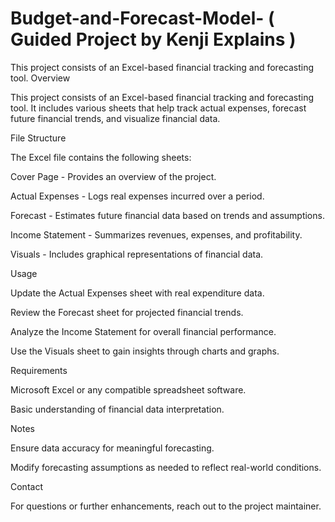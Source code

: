 # Budget-and-Forecast-Model- ( Guided Project by Kenji Explains ) 
This project consists of an Excel-based financial tracking and forecasting tool.
Overview

This project consists of an Excel-based financial tracking and forecasting tool. It includes various sheets that help track actual expenses, forecast future financial trends, and visualize financial data.

File Structure

The Excel file contains the following sheets:

Cover Page - Provides an overview of the project.

Actual Expenses - Logs real expenses incurred over a period.

Forecast - Estimates future financial data based on trends and assumptions.

Income Statement - Summarizes revenues, expenses, and profitability.

Visuals - Includes graphical representations of financial data.

Usage

Update the Actual Expenses sheet with real expenditure data.

Review the Forecast sheet for projected financial trends.

Analyze the Income Statement for overall financial performance.

Use the Visuals sheet to gain insights through charts and graphs.

Requirements

Microsoft Excel or any compatible spreadsheet software.

Basic understanding of financial data interpretation.

Notes

Ensure data accuracy for meaningful forecasting.

Modify forecasting assumptions as needed to reflect real-world conditions.

Contact

For questions or further enhancements, reach out to the project maintainer.
